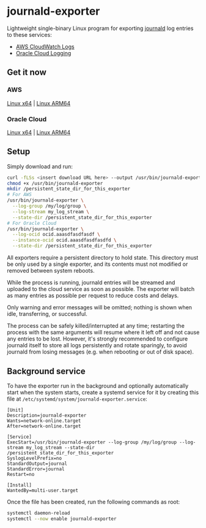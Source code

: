 # journald-exporter

Lightweight single-binary Linux program for exporting [journald](https://www.freedesktop.org/software/systemd/man/systemd-journald.service.html) log entries to these services:

- [AWS CloudWatch Logs](https://docs.aws.amazon.com/AmazonCloudWatch/latest/logs/WhatIsCloudWatchLogs.html)
- [Oracle Cloud Logging](https://docs.oracle.com/en-us/iaas/Content/Logging/Concepts/loggingoverview.htm)

## Get it now

### AWS

[Linux x64](https://static.wilsonl.in/journald-exporter/0.3.3/linux/x86_64/journald-exporter-aws) | [Linux ARM64](https://static.wilsonl.in/journald-exporter/0.3.3/linux/aarch64/journald-exporter-aws)

### Oracle Cloud

[Linux x64](https://static.wilsonl.in/journald-exporter/0.3.3/linux/x86_64/journald-exporter-oci) | [Linux ARM64](https://static.wilsonl.in/journald-exporter/0.3.3/linux/aarch64/journald-exporter-oci)

## Setup

Simply download and run:

```bash
curl -fLSs <insert download URL here> --output /usr/bin/journald-exporter
chmod +x /usr/bin/journald-exporter
mkdir /persistent_state_dir_for_this_exporter
# For AWS
/usr/bin/journald-exporter \
  --log-group /my/log/group \
  --log-stream my_log_stream \
  --state-dir /persistent_state_dir_for_this_exporter
# For Oracle Cloud
/usr/bin/journald-exporter \
  --log-ocid ocid.aaasdfasdfasdf \
  --instance-ocid ocid.aaasdfasdfasdfd \
  --state-dir /persistent_state_dir_for_this_exporter
```

All exporters require a persistent directory to hold state. This directory must be only used by a single exporter, and its contents must not modified or removed between system reboots.

While the process is running, journald entries will be streamed and uploaded to the cloud service as soon as possible. The exporter will batch as many entries as possible per request to reduce costs and delays.

Only warning and error messages will be omitted; nothing is shown when idle, transferring, or successful.

The process can be safely killed/interrupted at any time; restarting the process with the same arguments will resume where it left off and not cause any entries to be lost. However, it's strongly recommended to configure journald itself to store all logs persistently and rotate sparingly, to avoid journald from losing messages (e.g. when rebooting or out of disk space).

## Background service

To have the exporter run in the background and optionally automatically start when the system starts, create a systemd service for it by creating this file at `/etc/systemd/system/journald-exporter.service`:

```
[Unit]
Description=journald-exporter
Wants=network-online.target
After=network-online.target

[Service]
ExecStart=/usr/bin/journald-exporter --log-group /my/log/group --log-stream my_log_stream --state-dir /persistent_state_dir_for_this_exporter
SyslogLevelPrefix=no
StandardOutput=journal
StandardError=journal
Restart=no

[Install]
WantedBy=multi-user.target
```

Once the file has been created, run the following commands as root:

```bash
systemctl daemon-reload
systemctl --now enable journald-exporter
```
